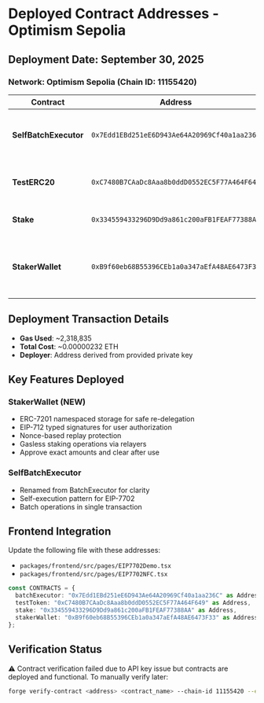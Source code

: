 # Deployed Contract Addresses - Optimism Sepolia

## Deployment Date: September 30, 2025

### Network: Optimism Sepolia (Chain ID: 11155420)

| Contract | Address | Description |
|----------|---------|-------------|
| **SelfBatchExecutor** | `0x7Edd1EBd251eE6D943Ae64A20969Cf40a1aa236C` | EIP-7702 delegation contract for batch execution |
| **TestERC20** | `0xC7480B7CAaDc8Aaa8b0ddD0552EC5F77A464F649` | Test ERC20 token with public mint function |
| **Stake** | `0x334559433296D9Dd9a861c200aFB1FEAF77388AA` | Example staking contract |
| **StakerWallet** | `0xB9f60eb68B55396CEb1a0a347aEfA48AE6473F33` | Gasless staking via EIP-7702 with EIP-712 signatures |

## Deployment Transaction Details

- **Gas Used**: ~2,318,835
- **Total Cost**: ~0.00000232 ETH
- **Deployer**: Address derived from provided private key

## Key Features Deployed

### StakerWallet (NEW)
- ERC-7201 namespaced storage for safe re-delegation
- EIP-712 typed signatures for user authorization
- Nonce-based replay protection
- Gasless staking operations via relayers
- Approve exact amounts and clear after use

### SelfBatchExecutor
- Renamed from BatchExecutor for clarity
- Self-execution pattern for EIP-7702
- Batch operations in single transaction

## Frontend Integration

Update the following file with these addresses:
- `packages/frontend/src/pages/EIP7702Demo.tsx`
- `packages/frontend/src/pages/EIP7702NFC.tsx`

```typescript
const CONTRACTS = {
  batchExecutor: "0x7Edd1EBd251eE6D943Ae64A20969Cf40a1aa236C" as Address,
  testToken: "0xC7480B7CAaDc8Aaa8b0ddD0552EC5F77A464F649" as Address,
  stake: "0x334559433296D9Dd9a861c200aFB1FEAF77388AA" as Address,
  stakerWallet: "0xB9f60eb68B55396CEb1a0a347aEfA48AE6473F33" as Address,
};
```

## Verification Status

⚠️ Contract verification failed due to API key issue but contracts are deployed and functional.
To manually verify later:
```bash
forge verify-contract <address> <contract_name> --chain-id 11155420 --etherscan-api-key <valid_key>
```